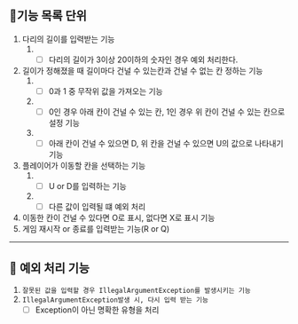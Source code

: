 ## 📝기능 목록 단위
1. 다리의 길이를 입력받는 기능
   1. -[ ] 다리의 길이가 3이상 20이하의 숫자인 경우 예외 처리한다. 
2. 길이가 정해졌을 때 길이마다 건널 수 있는칸과 건널 수 없는 칸 정하는 기능
   1. - [ ] 0과 1 중 무작위 값을 가져오는 기능
   2. - [ ] 0인 경우 아래 칸이 건널 수 있는 칸, 1인 경우 위 칸이 건널 수 있는 칸으로 설정 기능
   3. - [ ] 아래 칸이 건널 수 있으면 D, 위 칸을 건널 수 있으면 U의 값으로 나타내기 기능
3. 플레이어가 이동할 칸을 선택하는 기능
   1. - [ ] U or D를 입력하는 기능
   2. - [ ] 다른 값이 입력될 떄 예외 처리
4. 이동한 칸이 건널 수 있다면 O로 표시, 없다면 X로 표시 기능
5. 게임 재시작 or 종료를 입력받는 기능(R or Q)

***

## 📌 예외 처리 기능
1. `잘못된 값을 입력할 경우 IllegalArgumentException를 발생시키는 기능`
2. `IllegalArgumentException발생 시, 다시 입력 받는 기능`
   - [ ] Exception이 아닌 명확한 유형을 처리